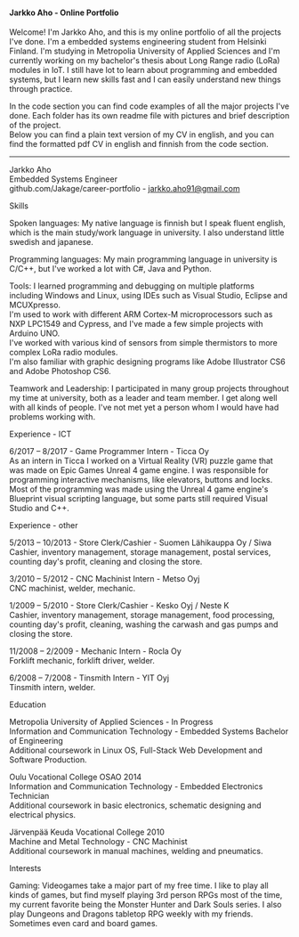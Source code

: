 #### Jarkko Aho - Online Portfolio

Welcome! I'm Jarkko Aho, and this is my online portfolio of all the projects I've done. I'm a embedded systems engineering student from Helsinki Finland. I'm studying in Metropolia University of Applied Sciences and I'm currently working on my bachelor's thesis about Long Range radio (LoRa) modules in IoT. I still have lot to learn about programming and embedded systems, but I learn new skills fast and I can easily understand new things through practice.  
  
In the code section you can find code examples of all the major projects I've done. Each folder has its own readme file with pictures and brief description of the project.  
Below you can find a plain text version of my CV in english, and you can find the formatted pdf CV in english and finnish from the code section.  
  
--------------------------------------------------------------------------------------
  
Jarkko Aho  
Embedded Systems Engineer  
github.com/Jakage/career-portfolio - jarkko.aho91@gmail.com  
  
Skills  
  
Spoken languages: My native language is finnish but I speak fluent english, which is the main study/work language in university. I also understand little swedish and japanese.  
  
Programming languages: My main programming language in university is C/C++, but I've worked a lot with C#, Java and Python.  
  
Tools: I learned programming and debugging on multiple platforms including Windows and Linux, using IDEs such as Visual Studio, Eclipse and MCUXpresso.  
I'm used to work with different ARM Cortex-M microprocessors such as NXP LPC1549 and Cypress, and I've made a few simple projects with Arduino UNO.  
I've worked with various kind of sensors from simple thermistors to more complex LoRa radio modules.  
I'm also familiar with graphic designing programs like Adobe Illustrator CS6 and Adobe Photoshop CS6.  
  
Teamwork and Leadership: I participated in many group projects throughout my time at university, both as a leader and team member. I get along well with all kinds of people. I've not met yet a person whom I would have had problems working with.  
  
Experience - ICT  
  
6/2017 – 8/2017 - Game Programmer Intern - Ticca Oy  
As an intern in Ticca I worked on a Virtual Reality (VR) puzzle game that was made on Epic Games Unreal 4 game engine. I was responsible for programming interactive mechanisms, like elevators, buttons and locks. Most of the programming was made using the Unreal 4 game engine's Blueprint visual scripting language, but some parts still required Visual Studio and C++.  
  
Experience - other  
  
5/2013 – 10/2013 - Store Clerk/Cashier - Suomen Lähikauppa Oy / Siwa  
Cashier, inventory management, storage management, postal services, counting day's profit, cleaning and closing the store.  
  
3/2010 – 5/2012 - CNC Machinist Intern - Metso Oyj  
CNC machinist, welder, mechanic.  
  
1/2009 – 5/2010 - Store Clerk/Cashier - Kesko Oyj / Neste K  
Cashier, inventory management, storage management, food processing, counting day's profit, cleaning, washing the carwash and gas pumps and closing the store.  
  
11/2008 – 2/2009 - Mechanic Intern - Rocla Oy  
Forklift mechanic, forklift driver, welder.  
  
6/2008 – 7/2008 - Tinsmith Intern - YIT Oyj  
Tinsmith intern, welder.  
  
Education  
  
Metropolia University of Applied Sciences - In Progress  
Information and Communication Technology - Embedded Systems Bachelor of Engineering  
Additional coursework in Linux OS, Full-Stack Web Development and Software Production.  
  
Oulu Vocational College OSAO 2014  
Information and Communication Technology - Embedded Electronics Technician  
Additional coursework in basic electronics, schematic designing and electrical physics.  
  
Järvenpää Keuda Vocational College 2010  
Machine and Metal Technology - CNC Machinist  
Additional coursework in manual machines, welding and pneumatics.  
  
Interests  
  
Gaming: Videogames take a major part of my free time. I like to play all kinds of games, but find myself playing 3rd person RPGs most of the time, my current favorite being the Monster Hunter and Dark Souls series. I also play Dungeons and Dragons tabletop RPG weekly with my friends. Sometimes even card and board games.  




